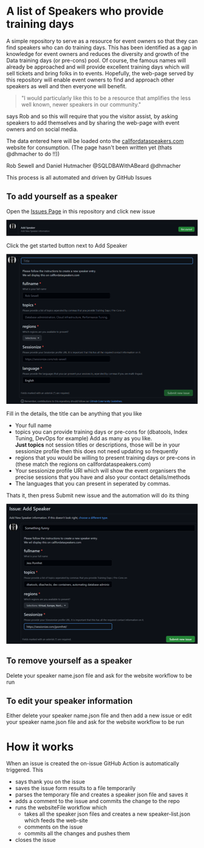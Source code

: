 # A list of Speakers who provide training days
A simple repository to serve as a resource for event owners so that they can find speakers who can do training days. This has been identified as a gap in knowledge for event owners and reduces the diversity and growth of the Data training days (or pre-cons) pool. Of course, the famous names will already be approached and will provide excellent training days which will sell tickets and bring folks in to events. Hopefully, the web-page served by this repository will enable event owners to find and approach other speakers as well and then everyone will benefit.  
  
> "I would particularly like this to be a resource that amplifies the less well known, newer speakers in our community."  

says Rob and so this will require that you the visitor assist, by asking speakers to add themselves and by sharing the web-page with event owners and on social media.    
  
The data entered here will be loaded onto the [callfordataspeakers.com](https://callfordataspeakers.com) website for consumption. (The page hasn't been written yet (thats @dhmacher to do !!))

Rob Sewell and Daniel Hutmacher
@SQLDBAWithABeard @dhmacher

This process is all automated and driven by GitHub Issues  

## To add yourself as a speaker

Open the [Issues Page](https://github.com/dataplat/DataSpeakers/issues) in this repository and click new issue


![open a new issue](images/newissue.png)

Click the get started button next to Add Speaker

![empty issue](images/emptyissue.png)

Fill in the details, the title can be anything that you like

- Your full name
- topics you can provide training days or pre-cons for (dbatools, Index Tuning, DevOps for example) Add as many as you like.   
    **Just topics** not session titles or descriptions, those will be in your sessionize profile then this does not need updating so frequently
- regions that you would be willing to present training days or pre-cons in (these match the regions on callfordataspeakers.com)
- Your sessionize profile URl which will show the event organisers the precise sessions that you have and also your contact details/methods
- The languages that you can present in seperated by commas.

Thats it, then press Submit new issue and the automation will do its thing

![new speaker info](images/filledinsessions.png)

## To remove yourself as a speaker

Delete your speaker name.json file and ask for the website workflow to be run
## To edit your speaker information

Either delete your speaker name.json file and then add a new issue or edit your speaker name.json file and ask for the website workflow to be run

# How it works

When an issue is created the on-issue GitHub Action is automatically triggered. This

- says thank you on the issue
- saves the issue form results to a file temporarily
- parses the temporary file and creates a speaker json file and saves it
- adds a comment to the issue and commits the change to the repo
- runs the websiteFile workflow which 
    - takes all the speaker json files and creates a new speaker-list.json which feeds the web-site
    - comments on the issue
    - commits all the changes and pushes them
- closes the issue